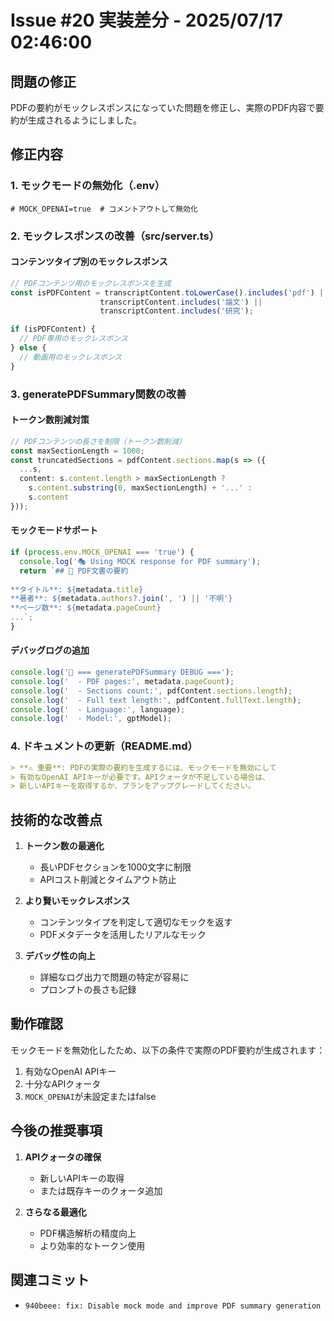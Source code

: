 # Issue #20 実装差分 - 2025/07/17 02:46:00

## 問題の修正

PDFの要約がモックレスポンスになっていた問題を修正し、実際のPDF内容で要約が生成されるようにしました。

## 修正内容

### 1. モックモードの無効化（.env）

```env
# MOCK_OPENAI=true  # コメントアウトして無効化
```

### 2. モックレスポンスの改善（src/server.ts）

#### コンテンツタイプ別のモックレスポンス
```typescript
// PDFコンテンツ用のモックレスポンスを生成
const isPDFContent = transcriptContent.toLowerCase().includes('pdf') || 
                    transcriptContent.includes('論文') || 
                    transcriptContent.includes('研究');

if (isPDFContent) {
  // PDF専用のモックレスポンス
} else {
  // 動画用のモックレスポンス
}
```

### 3. generatePDFSummary関数の改善

#### トークン数削減対策
```typescript
// PDFコンテンツの長さを制限（トークン数削減）
const maxSectionLength = 1000;
const truncatedSections = pdfContent.sections.map(s => ({
  ...s,
  content: s.content.length > maxSectionLength ? 
    s.content.substring(0, maxSectionLength) + '...' : 
    s.content
}));
```

#### モックモードサポート
```typescript
if (process.env.MOCK_OPENAI === 'true') {
  console.log('🎭 Using MOCK response for PDF summary');
  return `## 📄 PDF文書の要約
  
**タイトル**: ${metadata.title}
**著者**: ${metadata.authors?.join(', ') || '不明'}
**ページ数**: ${metadata.pageCount}
...`;
}
```

#### デバッグログの追加
```typescript
console.log('📄 === generatePDFSummary DEBUG ===');
console.log('  - PDF pages:', metadata.pageCount);
console.log('  - Sections count:', pdfContent.sections.length);
console.log('  - Full text length:', pdfContent.fullText.length);
console.log('  - Language:', language);
console.log('  - Model:', gptModel);
```

### 4. ドキュメントの更新（README.md）

```markdown
> **⚠️ 重要**: PDFの実際の要約を生成するには、モックモードを無効にして
> 有効なOpenAI APIキーが必要です。APIクォータが不足している場合は、
> 新しいAPIキーを取得するか、プランをアップグレードしてください。
```

## 技術的な改善点

1. **トークン数の最適化**
   - 長いPDFセクションを1000文字に制限
   - APIコスト削減とタイムアウト防止

2. **より賢いモックレスポンス**
   - コンテンツタイプを判定して適切なモックを返す
   - PDFメタデータを活用したリアルなモック

3. **デバッグ性の向上**
   - 詳細なログ出力で問題の特定が容易に
   - プロンプトの長さも記録

## 動作確認

モックモードを無効化したため、以下の条件で実際のPDF要約が生成されます：

1. 有効なOpenAI APIキー
2. 十分なAPIクォータ
3. `MOCK_OPENAI`が未設定またはfalse

## 今後の推奨事項

1. **APIクォータの確保**
   - 新しいAPIキーの取得
   - または既存キーのクォータ追加

2. **さらなる最適化**
   - PDF構造解析の精度向上
   - より効率的なトークン使用

## 関連コミット
- `940beee: fix: Disable mock mode and improve PDF summary generation`